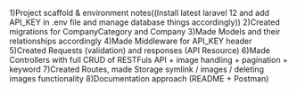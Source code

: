 1)Project scaffold & environment notes((Install latest laravel 12 and add API_KEY in .env file and manage database things accordingly))
2)Created migrations for CompanyCategory and Company
3)Made Models and their relationships accordingly
4)Made Middleware for API_KEY header
5)Created Requests (validation) and responses (API Resource)
6)Made Controllers with full CRUD of RESTFuls API + image handling + pagination + keyword
7)Created Routes, made Storage symlink / images / deleting images functionality
8)Documentation approach (README + Postman)


